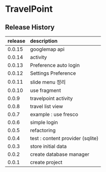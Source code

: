 # TravelPoint

## Release History
| release | description |
| --- | :--- |
| 0.0.15 | googlemap api |
| 0.0.14 | activity |
| 0.0.13 | Preference auto login |
| 0.0.12 | Settings Preference |
| 0.0.11 | slide menu 정리 |
| 0.0.10 | use fragment |
| 0.0.9 | travelpoint activity |
| 0.0.8 | travel list view |
| 0.0.7 | example : use fresco |
| 0.0.6 | simple login |
| 0.0.5 | refactoring |
| 0.0.4 | test : content provider (sqlite) |
| 0.0.3 | store initial data |
| 0.0.2 | create database manager |
| 0.0.1 | create project |